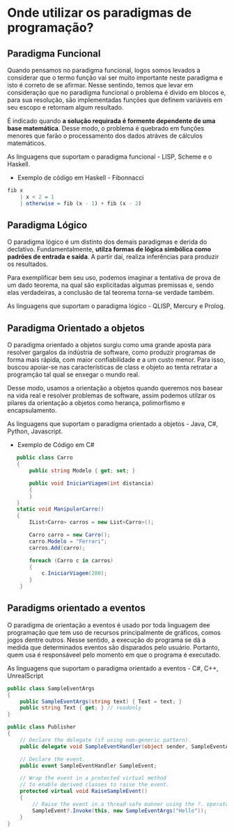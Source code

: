 # Onde utilizar os paradigmas de programação?

## Paradigma Funcional 

Quando pensamos no paradigma funcional, logos somos levados a considerar que o termo função vai ser
muito importante neste paradigma e isto é correto de se afirmar. Nesse sentindo, temos que levar em consideração que no paradigma funcional
o problema é divido em blocos e, para sua resolução, são implementadas funções que definem variáveis em seu escopo e retornam algum resultado.

É indicado quando **a solução requirada é formente dependente de uma base matemática**. Desse modo, o problema é quebrado em funções menores que farão o processamento dos dados atráves de cálculos matemáticos.

As linguagens que suportam o paradigma funcional - LISP, Scheme e o Haskell.

 - Exemplo de código em Haskell - Fibonnacci

```haskell
fib x 
    | x < 2 = 1
    | otherwise = fib (x - 1) + fib (x - 2)
```

## Paradigma Lógico

O paradigma lógico é um distinto dos demais paradigmas e derida do declativo. Fundamentalmente, **utilza formas de lógica simbólica como padrões de entrada e saída**. A partir daí, realiza inferências para produzir os resultados.

Para exemplificar bem seu uso, podemos imaginar a tentativa de prova de um dado teorema, na qual são explicitadas algumas premissas e, sendo elas verdadeiras, a conclusão de tal teorema torna-se verdade também.

As linguagens que suportam o paradigma lógico - QLISP, Mercury e Prolog.

## Paradigma Orientado a objetos

O paradigma orientado a objetos surgiu como uma grande aposta para resolver gargalos da indústria de software, como produzir programas de forma mais rápida, com maior confiabilidade e a um custo menor. Para isso, buscou apoiar-se nas características de class e objeto ao tenta retratar a programção tal qual se enxegar o mundo real.

Desse modo, usamos a orientação a objetos quando queremos nos basear na vida real e resolver problemas de software, assim podemos utilzar os pilares da orientação a objetos como herança, polimorfismo e encapsulamento.

As linguagens que suportam o paradigma orientado a objetos - Java, C#, Python, Javascript.


 - Exemplo de Código em C#

 ```c#
    public class Carro
    {
        public string Modelo { get; set; }

        public void IniciarViagem(int distancia)
        {
        }
    }
    static void ManipularCarro()
    {
        IList<Carro> carros = new List<Carro>();

        Carro carro = new Carro();
        carro.Modelo = "Ferrari";
        carros.Add(carro);

        foreach (Carro c in carros)
        {
            c.IniciarViagem(200);
        }
     }
 ```

## Paradigms orientado a eventos

O paradigma de orientação a eventos é usado por toda linguagem dee programação que tem uso de recursos principalmente de gráficos, comos jogos dentre outros. Nesse sentido, a execução do programa se dá a medida que determinados eventos são disparados pelo usuário. Portanto, quem usa é responsáveel pelo momento em que o programa é executado.

As linguagens que suportam o paradigma orientado a eventos - C#, C++, UnrealScript

```c#
public class SampleEventArgs
{
    public SampleEventArgs(string text) { Text = text; }
    public string Text { get; } // readonly
}

public class Publisher
{
    // Declare the delegate (if using non-generic pattern).
    public delegate void SampleEventHandler(object sender, SampleEventArgs e);

    // Declare the event.
    public event SampleEventHandler SampleEvent;

    // Wrap the event in a protected virtual method
    // to enable derived classes to raise the event.
    protected virtual void RaiseSampleEvent()
    {
        // Raise the event in a thread-safe manner using the ?. operator.
        SampleEvent?.Invoke(this, new SampleEventArgs("Hello"));
    }
}
```

